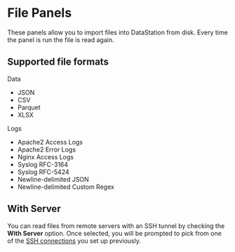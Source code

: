 # File Panels

These panels allow you to import files into DataStation from
disk. Every time the panel is run the file is read again.

## Supported file formats

Data

* JSON
* CSV
* Parquet
* XLSX

Logs

* Apache2 Access Logs
* Apache2 Error Logs
* Nginx Access Logs
* Syslog RFC-3164
* Syslog RFC-5424
* Newline-delimited JSON
* Newline-delimited Custom Regex

## With Server

You can read files from remote servers with an SSH tunnel by checking
the **With Server** option. Once selected, you will be prompted to
pick from one of the [SSH connections](../SSH_Connections.md) you set
up previously.
